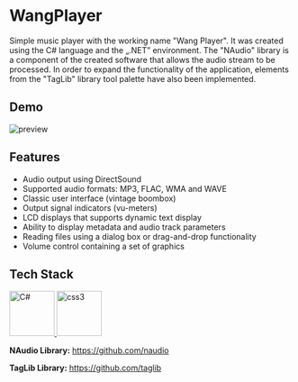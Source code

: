 # WangPlayer

Simple music player with the working name "Wang Player". It was created using the C# language and the „.NET” environment. The "NAudio" library is a component of the created software that allows the audio stream to be processed. In order to expand the functionality of the application, elements from the "TagLib" library tool palette have also been implemented.

## Demo

![preview](https://user-images.githubusercontent.com/116505961/197891209-e994497f-6a5e-4d55-8cdc-14fa59adfb38.gif)

## Features

- Audio output using DirectSound
- Supported audio formats: MP3, FLAC, WMA and WAVE
- Classic user interface (vintage boombox)
- Output signal indicators (vu-meters)
- LCD displays that supports dynamic text display
- Ability to display metadata and audio track parameters
- Reading files using a dialog box or drag-and-drop functionality
- Volume control containing a set of graphics

## Tech Stack

<p align="left"> <a href="https://www.w3schools.com/cs/index.php/" target="_blank" rel="noreferrer"> <img src="https://seeklogo.com/images/C/c-sharp-c-logo-02F17714BA-seeklogo.com.png" alt="C#" width="80" height="80"/> </a> <a href="https://www.w3schools.com/cs/" target="_blank" rel="noreferrer"> </a> <a href="http://www.w3schools.me/aspnetcore/asp-net-core-tutorial" target="_blank" rel="noreferrer"> <img src="https://upload.wikimedia.org/wikipedia/commons/thumb/e/ee/.NET_Core_Logo.svg/768px-.NET_Core_Logo.svg.png" alt="css3" width="80" height="80"/> </a>

**NAudio Library:** https://github.com/naudio

**TagLib Library:** https://github.com/taglib
